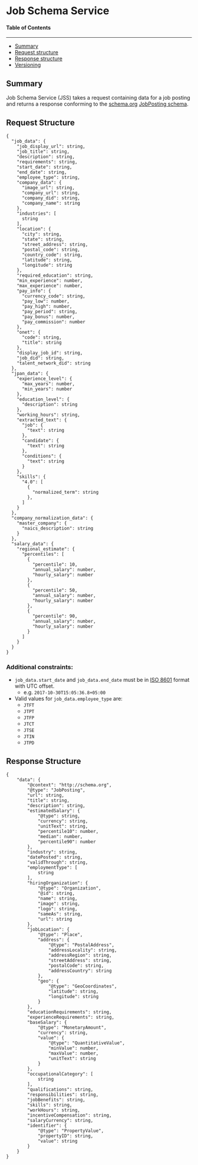 Job Schema Service
==================

#### Table of Contents
_______

- [Summary](#summary)
- [Request structure](#request-structure)
- [Response structure](#response-structure)
- [Versioning](#versioning)

## Summary

Job Schema Service (JSS) takes a request containing data for a job posting and returns a response conforming to the [schema.org](﻿http://schema.org/) [JobPosting schema](﻿http://schema.org/JobPosting).

## Request Structure
```
{
  "job_data": {
    "job_display_url": string,
    "job_title": string,
    "description": string,
    "requirements": string,
    "start_date": string,
    "end_date": string,
    "employee_type": string,
    "company_data": {
      "image_url": string,
      "company_url": string,
      "company_did": string,
      "company_name": string
    },
    "industries": [
      string
    ],
    "location": {
      "city": string,
      "state": string,
      "street_address": string,
      "postal_code": string,
      "country_code": string,
      "latitude": string,
      "longitude": string
    },
    "required_education": string,
    "min_experience": number,
    "max_experience": number,
    "pay_info": {
      "currency_code": string,
      "pay_low": number,
      "pay_high": number,
      "pay_period": string,
      "pay_bonus": number,
      "pay_commission": number
    },
    "onet": {
      "code": string,
      "title": string
    },
    "display_job_id": string,
    "job_did": string,
    "talent_network_did": string
  },
  "jpan_data": {
    "experience_level": {
      "max_years": number,
      "min_years": number
    },
    "education_level": {
      "description": string
    },
    "working_hours": string,
    "extracted_text": {
      "job": {
        "text": string
      },
      "candidate": {
        "text": string
      },
      "conditions": {
        "text": string
      }
    },
    "skills": {
      "4.0": [
        {
          "normalized_term": string
        },
      ]
    }
  },
  "company_normalization_data": {
    "master_company": {
      "naics_description": string
    }
  },
  "salary_data": {
    "regional_estimate": {
      "percentiles": [
        {
          "percentile": 10,
          "annual_salary": number,
          "hourly_salary": number
        },
        {
          "percentile": 50,
          "annual_salary": number,
          "hourly_salary": number
        },
        {
          "percentile": 90,
          "annual_salary": number,
          "hourly_salary": number
        }
      ]
    }
  }
}
```

### Additional constraints:
- ```job_data.start_date``` and ```job_data.end_date``` must be in [ISO 8601](﻿https://en.wikipedia.org/wiki/ISO_8601) format with UTC offset.
    - e.g. ```2017-10-30T15:05:36.8+05:00```
- Valid values for ```job_data.employee_type``` are:
    - ```JTFT```
    - ```JTPT```
    - ```JTFP```
    - ```JTCT```
    - ```JTSE```
    - ```JTIN```
    - ```JTPD```

## Response Structure
```
{
    "data": {
        "@context": "http://schema.org",
        "@type": "JobPosting",
        "url": string,
        "title": string,
        "description": string,
        "estimatedSalary": {
            "@type": string,
            "currency": string,
            "unitText": string,
            "percentile10": number,
            "median": number,
            "percentile90": number
        },
        "industry": string,
        "datePosted": string,
        "validThrough": string,
        "employmentType": [
            string
        ],
        "hiringOrganization": {
            "@type": "Organization",
            "@id": string,
            "name": string,
            "image": string,
            "logo": string,
            "sameAs": string,
            "url": string
        },
        "jobLocation": {
            "@type": "Place",
            "address": {
                "@type": "PostalAddress",
                "addressLocality": string,
                "addressRegion": string,
                "streetAddress": string,
                "postalCode": string,
                "addressCountry": string
            },
            "geo": {
                "@type": "GeoCoordinates",
                "latitude": string,
                "longitude": string
            }
        },
        "educationRequirements": string,
        "experienceRequirements": string,
        "baseSalary": {
            "@type": "MonetaryAmount",
            "currency": string,
            "value": {
                "@type": "QuantitativeValue",
                "minValue": number,
                "maxValue": number,
                "unitText": string
            }
        },
        "occupationalCategory": [
            string
        ],
        "qualifications": string,
        "responsibilities": string,
        "jobBenefits": string,
        "skills": string,
        "workHours": string,
        "incentiveCompensation": string,
        "salaryCurrency": string,
        "identifier": {
            "@type": "PropertyValue",
            "propertyID": string,
            "value": string
        }
    }
}
```
